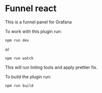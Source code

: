 # Funnel react

This is a funnel panel for Grafana

To work with this plugin run:

```
npm run dev
```

or

```
npm run watch
```

This will run linting tools and apply prettier fix.

To build the plugin run:

```
npm run build
```
